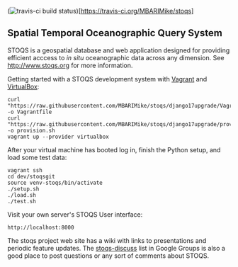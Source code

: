 (![travis-ci build status](https://travis-ci.org/MBARIMike/stoqs.svg?branch=django17upgrade))[https://travis-ci.org/MBARIMike/stoqs]

Spatial Temporal Oceanographic Query System
-------------------------------------------

STOQS is a geospatial database and web application designed for providing efficient 
acccess to *in situ* oceanographic data across any dimension.
See http://www.stoqs.org for more information.

Getting started with a STOQS development system with [Vagrant](https://www.vagrantup.com/)
and [VirtualBox](https://www.virtualbox.org):

    curl "https://raw.githubusercontent.com/MBARIMike/stoqs/django17upgrade/Vagrantfile" -o Vagrantfile
    curl "https://raw.githubusercontent.com/MBARIMike/stoqs/django17upgrade/provision.sh" -o provision.sh
    vagrant up --provider virtualbox

After your virtual machine has booted log in, finish the Python setup, and load some test data:

    vagrant ssh 
    cd dev/stoqsgit
    source venv-stoqs/bin/activate
    ./setup.sh
    ./load.sh
    ./test.sh

Visit your own server's STOQS User interface:

    http://localhost:8000

The stoqs project web site has a wiki with links to presentations and periodic feature
updates.  The [stoqs-discuss](https://groups.google.com/forum/#!forum/stoqs-discuss) list in Google Groups is also a good place to post questions
or any sort of comments about STOQS.    



